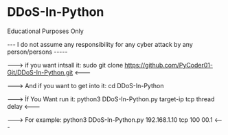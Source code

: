 # DDoS-In-Python
Educational Purposes Only

--- I do not assume any responsibility for any cyber attack by any person/persons -----


---> if you want intsall it: sudo git clone https://github.com/PyCoder01-Git/DDoS-In-Python.git <---

---> And if you want to get into it: cd DDoS-In-Python

---> İf You Want run it: python3 DDoS-In-Python.py target-ip tcp thread delay <---

---> For example: python3 DDoS-In-Python.py 192.168.1.10 tcp 100 00.1 <---
